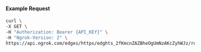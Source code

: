 <!-- Code generated for API Clients. DO NOT EDIT. -->

#### Example Request

```bash
curl \
-X GET \
-H "Authorization: Bearer {API_KEY}" \
-H "Ngrok-Version: 2" \
https://api.ngrok.com/edges/https/edghts_2fKmcnZAZBheOgUmNzAKcZyhWJz/routes/edghtsrt_2fKmcql3niEayytsegYtotyIHbl/oauth
```
